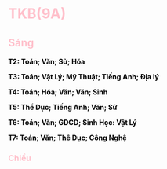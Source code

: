 

<html lang="en">
<head>
    <title> Web cua Tien </title>
</head>
<body>
    <h1 style="color:pink;"> TKB(9A) </h1>
    <p>
        <h2 style="color:pink;"> Sáng </h2>
        <p style="color:black;"><b> T2: Toán; Văn; Sử; Hóa </b> </p>
        <p style="color:black;"><b> T3: Toán; Vật Lý; Mỹ Thuật; Tiếng Anh; Địa lý </b></p>
        <p style="color:black;"><b> T4: Toán; Hóa; Văn; Văn; Sinh </b></p>
        <p style="color:black;"><b> T5: Thể Dục; Tiếng Anh; Văn; Sử </b></p>
        <p style="color:black;"><b> T6: Toán; Văn; GDCD; Sinh Học: Vật Lý </b></p>
        <p style="color:black;"><b> T7: Toán; Văn; Thể Dục; Công Nghệ </b></p>
    </p>
    <p>
    	<h3 style="color:pink;"> Chiều </h3>

        


